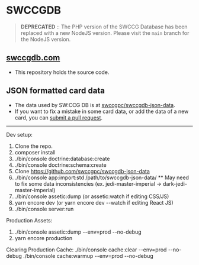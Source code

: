 SWCCGDB
=======

> **DEPRECATED** :: The PHP version of the SWCCG Database has been replaced with a new NodeJS version. Please visit the `main` branch for the NodeJS version.

## [swccgdb.com](https://swccgdb.com)

* This repository holds the source code.

## JSON formatted card data

* The data used by SW:CCG DB is at [swccgpc/swccgdb-json-data](https://github.com/swccgpc/swccgdb-json-data).
* If you want to fix a mistake in some card data, or add the data of a new card, you can [submit a pull request](https://github.com/swccgpc/swccgdb-json-data/pulls).

---------
Dev setup:

1. Clone the repo.
2. composer install
3. ./bin/console doctrine:database:create
4. ./bin/console doctrine:schema:create
5. Clone https://github.com/swccgpc/swccgdb-json-data
6. ./bin/console app:import:std /path/to/swccgdb-json-data/
** May need to fix some data inconsistencies (ex. jedi-master-imperial ->
dark-jedi-master-imperial)
7. ./bin/console assetic:dump (or assetic:watch if editing CSS/JS)
8. yarn encore dev (or yarn encore dev --watch if editing React JS)
9. ./bin/console server:run

Production Assets:
1. ./bin/console assetic:dump --env=prod --no-debug
2. yarn encore production

Clearing Production Cache:
./bin/console cache:clear --env=prod --no-debug
./bin/console cache:warmup --env=prod --no-debug
